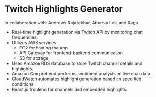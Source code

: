 # Twitch Highlights Generator
In collaboration with: Andrews Rajasekhar, Atharva Lele and Ragu.

- Real-time highlight generation via Twitch API by monitoring chat frequencies.
- Utilizes AWS services:
  - EC2 for hosting the app
  - API Gateway for frontend-backend communication
  - S3 for storage
- Uses Amazon RDS database to store Twitch channel details and highlights.
- Amazon Comprehend performs sentiment analysis on live chat data.
- CloudWatch automates highlight generation based on specified conditions.
- React.js frontend for channels and embedded highlights.

